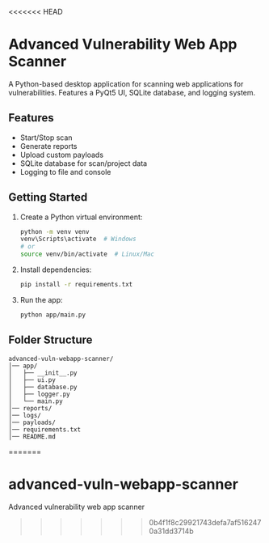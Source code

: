 <<<<<<< HEAD
# Advanced Vulnerability Web App Scanner

A Python-based desktop application for scanning web applications for vulnerabilities. Features a PyQt5 UI, SQLite database, and logging system.

## Features
- Start/Stop scan
- Generate reports
- Upload custom payloads
- SQLite database for scan/project data
- Logging to file and console

## Getting Started
1. Create a Python virtual environment:
   ```bash
   python -m venv venv
   venv\Scripts\activate  # Windows
   # or
   source venv/bin/activate  # Linux/Mac
   ```
2. Install dependencies:
   ```bash
   pip install -r requirements.txt
   ```
3. Run the app:
   ```bash
   python app/main.py
   ```

## Folder Structure
```
advanced-vuln-webapp-scanner/
│── app/
│   ├── __init__.py
│   ├── ui.py
│   ├── database.py
│   ├── logger.py
│   └── main.py
│── reports/
│── logs/
│── payloads/
│── requirements.txt
│── README.md
```
=======
# advanced-vuln-webapp-scanner
Advanced vulnerability web app scanner
>>>>>>> 0b4f1f8c29921743defa7af5162470a31dd3714b
